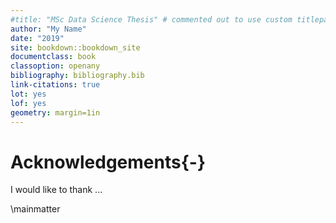 ```yaml
---
#title: "MSc Data Science Thesis" # commented out to use custom titlepage
author: "My Name"
date: "2019"
site: bookdown::bookdown_site
documentclass: book
classoption: openany
bibliography: bibliography.bib
link-citations: true
lot: yes
lof: yes
geometry: margin=1in
---
```




# Acknowledgements{-}

I would like to thank ...

\mainmatter

